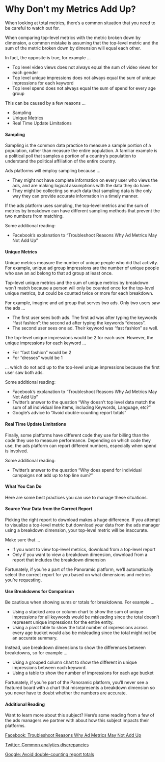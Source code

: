 # Why Don't my Metrics Add Up?

When looking at total metrics, there’s a common situation that you need to be careful to watch out for.

When comparing top-level metrics with the metric broken down by dimension, a common mistake is assuming that the top-level metric and the sum of the metric broken down by dimension will equal each other.

In fact, the opposite is true, for example …

* Top level video views does not always equal the sum of video views for each gender
* Top level unique impressions does not always equal the sum of unique impressions for each keyword
* Top level spend does not always equal the sum of spend for every age group

This can be caused by a few reasons …

* Sampling
* Unique Metrics
* Real Time Update Limitations

#### Sampling

Sampling is the common data practice to measure a sample portion of a population, rather than measure the entire population. A familiar example is a political poll that samples a portion of a country’s population to understand the political affiliation of the entire country. 

Ads platforms will employ sampling because …

* They might not have complete information on every user who views the ads, and are making logical assumptions with the data they do have.
* They might be collecting so much data that sampling data is the only way they can provide accurate information in a timely manner.

If the ads platform uses sampling, the top-level metrics and the sum of metrics by breakdown can have different sampling methods that prevent the two numbers from matching.

Some additional reading:

* Facebook’s explanation to “Troubleshoot Reasons Why Ad Metrics May Not Add Up”

#### Unique Metrics

Unique metrics measure the number of unique people who did that activity. For example, unique ad group impressions are the number of unique people who saw an ad belong to that ad group at least once.

Top-level unique metrics and the sum of unique metrics by breakdown won’t match because a person will only be counted once for the top-level unique metrics, but could be counted twice or more for each breakdown.

For example, imagine and ad group that serves two ads. Only two users saw the ads …

* The first user sees both ads. The first ad was after typing the keywords “fast fashion”; the second ad after typing the keywords “dresses”.
* The second user sees one ad. Their keyword was “fast fashion” as well.

The top-level unique impressions would be 2 for each user. However, the unique impressions for each keyword …

* For “fast fashion” would be 2
* For “dresses” would be 1

… which do not add up to the top-level unique impressions because the first user saw both ads.

Some additional reading:

* Facebook’s explanation to “Troubleshoot Reasons Why Ad Metrics May Not Add Up”
* Twitter’s answer to the question “Why doesn’t top level data match the sum of all individual line items, including Keywords, Language, etc?”
* Google’s advice to “Avoid double-counting report totals”

#### Real Time Update Limitations 

Finally, some platforms have different code they use for billing than the code they use to measure performance. Depending on which code they use, the ads platform can report different numbers, especially when spend is involved.

Some additional reading:

* Twitter’s answer to the question “Why does spend for individual campaigns not add up to top line sum?”

#### What You Can Do

Here are some best practices you can use to manage these situations.

#### Source Your Data from the Correct Report

Picking the right report to download makes a huge difference. If you attempt to visualize a top-level metric but download your data from the ads manager using a breakdown dimension, your top-level metric will be inaccurate.

Make sure that …

* If you want to view top-level metrics, download from a top-level report
* Only if you want to view a breakdown dimension, download from a report that includes the breakdown dimension

Fortunately, if you’re a part of the Panoramic platform, we’ll automatically select the correct report for you based on what dimensions and metrics you’re requesting.

#### Use Breakdowns for Comparison

Be cautious when showing sums or totals for breakdowns. For example ...

* Using a stacked area or column chart to show the sum of unique impressions for all keywords would be misleading since the total doesn’t represent unique impressions for the entire entity.
* Using a pivot table to show the total number of impressions across every age bucket would also be misleading since the total might not be an accurate summary.

Instead, use breakdown dimensions to show the differences between breakdowns, so for example ...

* Using a grouped column chart to show the different in unique impressions between each keyword.
* Using a table to show the number of impressions for each age bucket

Fortunately, if you’re part of the Panoramic platform, you’ll never see a featured board with a chart that misrepresents a breakdown dimension so you never have to doubt whether the numbers are accurate.

#### Additional Reading

Want to learn more about this subject? Here’s some reading from a few of the ads managers we partner with about how this subject impacts their platforms.

[Facebook: Troubleshoot Reasons Why Ad Metrics May Not Add Up](https://www.facebook.com/business/help/1098122253564910?id=354406972049255)

[Twitter: Common analytics discrepancies](https://business.twitter.com/en/help/campaign-measurement-and-analytics/common-analytics-discrepancies.html)

[Google: Avoid double-counting report totals](https://support.google.com/admanager/answer/7642799?hl=en&ref_topic=7492017)  


